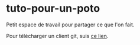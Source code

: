 # tuto-pour-un-poto
Petit espace de travail pour partager ce que l'on fait.

Pour télécharger un client git, suis [ce lien](https://git-scm.com/download/gui/windows).
